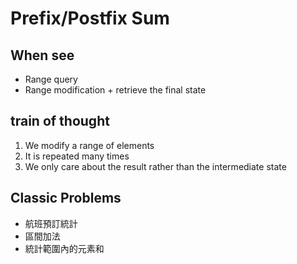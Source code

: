 # Prefix/Postfix Sum

## When see

- Range query
- Range modification + retrieve the final state

## train of thought

1. We modify a range of elements
2. It is repeated many times
3. We only care about the result rather than the intermediate state

## Classic Problems

- 航班預訂統計
- 區間加法
- 統計範圍內的元素和